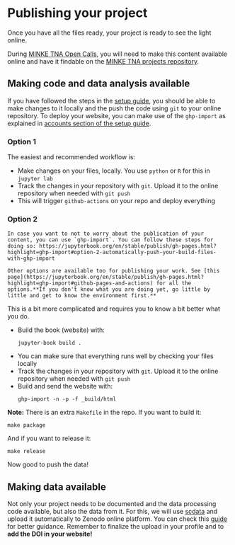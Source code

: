 # Publishing your project

Once you have all the files ready, your project is ready to see the light online.

During [MINKE TNA Open Calls](https://minke.eu), you will need to make this content available online and have it findable on the [MINKE TNA projects repository](https://participatory-tech.docs.minke.eu/Projects/).

## Making code and data analysis available

If you have followed the steps in the [setup guide](setup.html#getting-the-template), you should be able to make changes to it locally and the push the code using `git` to your online repository. To deploy your website, you can make use of the `ghp-import` as explained in [accounts section of the setup guide](setup.html#accounts).

### Option 1

The easiest and recommended workflow is:


- Make changes on your files, locally. You use `python` or `R` for this in `jupyter lab`
- Track the changes in your repository with `git`. Upload it to the online repository when needed with `git push`
- This will trigger `github-actions` on your repo and deploy everything

### Option 2

```{tip}
In case you want to not to worry about the publication of your content, you can use `ghp-import`. You can follow these steps for doing so: https://jupyterbook.org/en/stable/publish/gh-pages.html?highlight=ghp-import#option-2-automatically-push-your-build-files-with-ghp-import

Other options are available too for publishing your work. See [this page](https://jupyterbook.org/en/stable/publish/gh-pages.html?highlight=ghp-import#github-pages-and-actions) for all the options.**If you don't know what you are doing yet, go little by little and get to know the environment first.**
```

This is a bit more complicated and requires you to know a bit better what you do.

- Build the book (website) with:
	```
	jupyter-book build .
	```
- You can make sure that everything runs well by checking your files locally
- Track the changes in your repository with `git`. Upload it to the online repository when needed with `git push`
- Build and send the website with:
	```
	ghp-import -n -p -f _build/html
	```

**Note:**
There is an extra `Makefile` in the repo. If you want to build it:

```
make package
```

And if you want to release it:

```
make release
```

Now good to push the data!

## Making data available

Not only your project needs to be documented and the data processing code available, but also the data from it. For this, we will use [scdata](https://pypi.org/project/scdata) and upload it automatically to Zenodo online platform. You can check this [guide](https://docs.smartcitizen.me/Guides/data/Upload%20data%20to%20zenodo/) for better guidance. Remember to finalize the upload in your profile and to **add the DOI in your website!**
